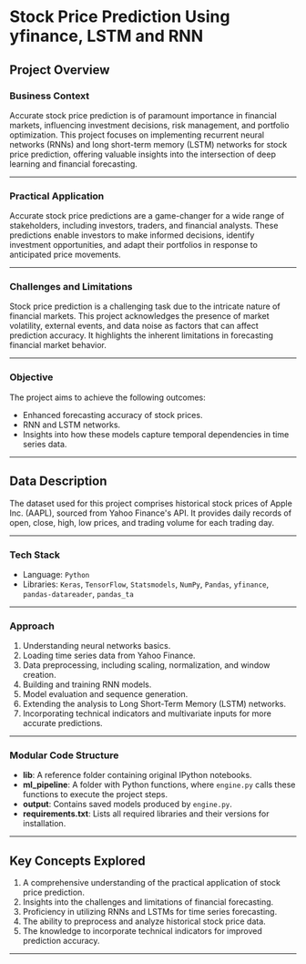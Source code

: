 # Stock Price Prediction Using yfinance, LSTM and RNN

## Project Overview

### Business Context

Accurate stock price prediction is of paramount importance in financial markets, influencing investment decisions, risk management, and portfolio optimization. This project focuses on implementing recurrent neural networks (RNNs) and long short-term memory (LSTM) networks for stock price prediction, offering valuable insights into the intersection of deep learning and financial forecasting.

---

### Practical Application

Accurate stock price predictions are a game-changer for a wide range of stakeholders, including investors, traders, and financial analysts. These predictions enable investors to make informed decisions, identify investment opportunities, and adapt their portfolios in response to anticipated price movements.

---

### Challenges and Limitations

Stock price prediction is a challenging task due to the intricate nature of financial markets. This project acknowledges the presence of market volatility, external events, and data noise as factors that can affect prediction accuracy. It highlights the inherent limitations in forecasting financial market behavior.

---

### Objective

The project aims to achieve the following outcomes:

- Enhanced forecasting accuracy of stock prices.
- RNN and LSTM networks.
- Insights into how these models capture temporal dependencies in time series data.

---

## Data Description

The dataset used for this project comprises historical stock prices of Apple Inc. (AAPL), sourced from Yahoo Finance's API. It provides daily records of open, close, high, low prices, and trading volume for each trading day.

---

### Tech Stack

- Language: `Python`
- Libraries: `Keras`, `TensorFlow`, `Statsmodels`, `NumPy`, `Pandas`, `yfinance`, `pandas-datareader`, `pandas_ta`

---

### Approach

1. Understanding neural networks basics.
2. Loading time series data from Yahoo Finance.
3. Data preprocessing, including scaling, normalization, and window creation.
4. Building and training RNN models.
5. Model evaluation and sequence generation.
6. Extending the analysis to Long Short-Term Memory (LSTM) networks.
7. Incorporating technical indicators and multivariate inputs for more accurate predictions.

---

### Modular Code Structure

- **lib**: A reference folder containing original IPython notebooks.
- **ml_pipeline**: A folder with Python functions, where `engine.py` calls these functions to execute the project steps.
- **output**: Contains saved models produced by `engine.py`.
- **requirements.txt**: Lists all required libraries and their versions for installation.

---

## Key Concepts Explored

1. A comprehensive understanding of the practical application of stock price prediction.
2. Insights into the challenges and limitations of financial forecasting.
3. Proficiency in utilizing RNNs and LSTMs for time series forecasting.
4. The ability to preprocess and analyze historical stock price data.
5. The knowledge to incorporate technical indicators for improved prediction accuracy.

---



